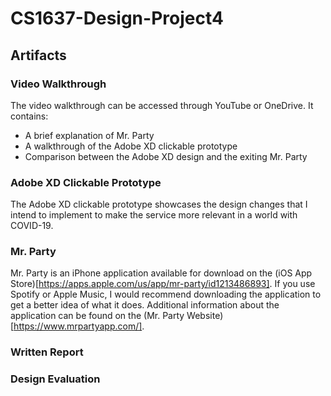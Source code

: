 # CS1637-Design-Project4

## Artifacts 

### Video Walkthrough 
The video walkthrough can be accessed through YouTube or OneDrive. It contains: 
- A brief explanation of Mr. Party
- A walkthrough of the Adobe XD clickable prototype
- Comparison between the Adobe XD design and the exiting Mr. Party 

### Adobe XD Clickable Prototype
The Adobe XD clickable prototype showcases the design changes that I intend to implement to make the service more relevant in a world with COVID-19. 

### Mr. Party
Mr. Party is an iPhone application available for download on the (iOS App Store)[https://apps.apple.com/us/app/mr-party/id1213486893]. If you use Spotify or Apple Music, I would recommend downloading the application to get a better idea of what it does. Additional information about the application can be found on the (Mr. Party Website)[https://www.mrpartyapp.com/].

### Written Report 

### Design Evaluation



